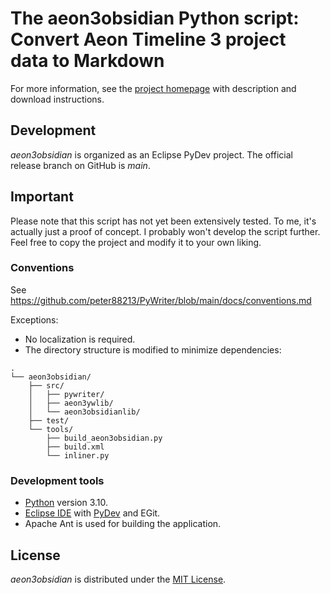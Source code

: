 # The aeon3obsidian Python script: Convert Aeon Timeline 3 project data to Markdown

For more information, see the [project homepage](https://peter88213.github.io/aeon3obsidian) with description and download instructions.

## Development

*aeon3obsidian* is organized as an Eclipse PyDev project. The official release branch on GitHub is *main*.

## Important

Please note that this script has not yet been extensively tested. To me, it's actually just a proof of concept. I probably won't develop the script further. Feel free to copy the project and modify it to your own liking.

### Conventions

See https://github.com/peter88213/PyWriter/blob/main/docs/conventions.md

Exceptions:
- No localization is required.
- The directory structure is modified to minimize dependencies:

```
.
└── aeon3obsidian/
    ├── src/
    │   ├── pywriter/
    │   ├── aeon3ywlib/
    │   └── aeon3obsidianlib/
    ├── test/
    └── tools/ 
        ├── build_aeon3obsidian.py
        ├── build.xml
        └── inliner.py
```

### Development tools

- [Python](https://python.org) version 3.10.
- [Eclipse IDE](https://eclipse.org) with [PyDev](https://pydev.org) and EGit.
- Apache Ant is used for building the application.

## License

*aeon3obsidian* is distributed under the [MIT License](http://www.opensource.org/licenses/mit-license.php).
